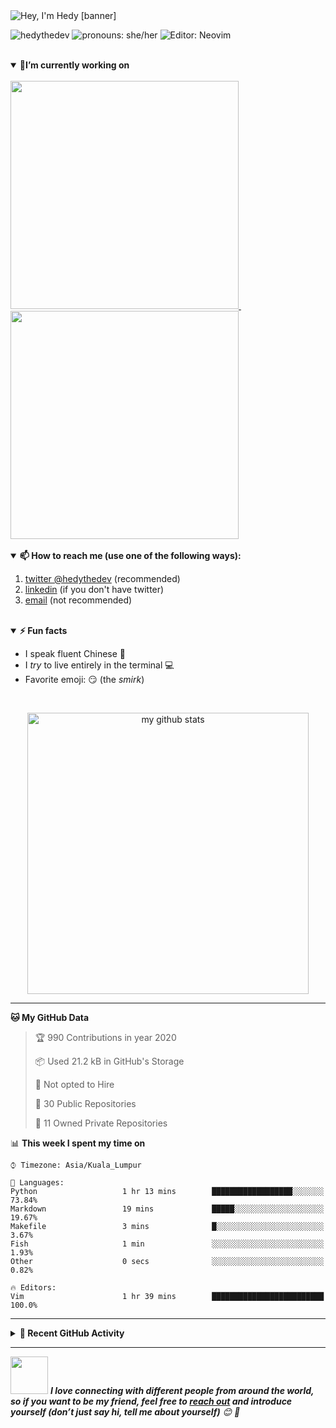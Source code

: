 <img src="https://raw.githubusercontent.com/hedythedev/hedythedev/master/assets/hedylibanner.png" alt="Hey, I'm Hedy [banner]" />
<!--
How did I make the fabulous banner?
Well, I did it using canva.com, nothing fancy completely free :)
-->

<!--badges-->
<img src="https://komarev.com/ghpvc/?username=hedythedev" alt="hedythedev" /> <img src="https://img.shields.io/badge/Pronouns-She%2FHer-green" alt="pronouns: she/her" />  <img src="https://img.shields.io/badge/%F0%9F%94%A7editor-neovim-yellow" alt="Editor: Neovim">
<!--
1. profile view count
2. Pronouns: She/her
3. Editor: neovim
-->


<!--
<p align="center"><img src="https://devicons.github.io/devicon/devicon.git/icons/python/python-original.svg" alt="python" width="45" height="45"/> <img src="https://devicons.github.io/devicon/devicon.git/icons/javascript/javascript-original.svg" alt="javascript" width="45" height="45"/><img src="https://devicons.github.io/devicon/devicon.git/icons/react/react-original-wordmark.svg" alt="react" width="45" height="45"/> <img src="https://devicons.github.io/devicon/devicon.git/icons/nodejs/nodejs-original-wordmark.svg" alt="nodejs" width="45" height="45"/><img src="https://devicons.github.io/devicon/devicon.git/icons/html5/html5-original-wordmark.svg" alt="html5" width="45" height="45"/> <img src="https://devicons.github.io/devicon/devicon.git/icons/java/java-original-wordmark.svg" alt="java" width="45" height="45"/>  </p>
-->
<!--
The above are the languages/technologies icons from devicons :)
-->

<!--
<p align="center">
<a href="https://dev.to/hedyli" target="blank"><img align="center" src="https://cdn.jsdelivr.net/npm/simple-icons@3.0.1/icons/dev-dot-to.svg" alt="hedyli" height="20" width="20" /></a>
<a href="https://twitter.com/hedythedev" target="blank"><img align="center" src="https://cdn.jsdelivr.net/npm/simple-icons@3.0.1/icons/twitter.svg" alt="hedythedev" height="20" width="20" /></a>
<a href="https://linkedin.com/in/hedy-li-8608831a6" target="blank"><img align="center" src="https://cdn.jsdelivr.net/npm/simple-icons@3.0.1/icons/linkedin.svg" alt="hedy-li-8608831a6" height="20" width="20" /></a>
<a href="https://stackoverflow.com/users/12041035/hedy" target="blank"><img align="center" src="https://cdn.jsdelivr.net/npm/simple-icons@3.0.1/icons/stackoverflow.svg" alt="hedy" height="20" width="20" /></a>
</p>
-->
<!--
These are my social profile links/icons
-->

<br/>

<details open>
<summary><strong>🔭I’m currently working on</strong></summary>
<br/>
<a href="https://github.com/hedythedev/starcli">
<img src="https://github-readme-stats.vercel.app/api/pin/?username=hedythedev&repo=starcli" width=365>
</a> &nbsp; &nbsp; &nbsp; <a href="https://github.com/hedythedev/gtrending">
<img src="https://github-readme-stats.vercel.app/api/pin/?username=hedythedev&repo=gtrending" width=365>
</a>
</details>
<br>

<details open>
<summary><strong>📫 How to reach me (use one of the following ways):</strong></summary>
   
   1. [twitter @hedythedev](https://twitter.com/hedythedev) (recommended)
   2. [linkedin](https://www.linkedin.com/in/hedy-li-8608831a6/) (if you don't have twitter)
   3. [email](mailto:hedyhyry+hey@gmail.com) (not recommended)
   
</details>

<br>

<details open>
<summary><strong>⚡ Fun facts</strong></summary>
   
   - I speak fluent Chinese :100:
   - I *try* to live entirely in the terminal :computer:
   - Favorite emoji: :smirk: (the *smirk*)
</details>

<br>

<!-- My GitHub stats with Dracula theme ❤️ -->
<p align="center">
<img src="https://github-readme-stats.vercel.app/api?username=hedythedev&show_icons=true&theme=dracula" alt="my github stats" width="450"/>
</p>

---

<!--Waka readme workflow https://github.com/anmol098/waka-readme-stats/-->

<!--START_SECTION:waka-->
**🐱 My GitHub Data** 

> 🏆 990 Contributions in year 2020
 > 
> 📦 Used 21.2 kB in GitHub's Storage 
 > 
> 🚫 Not opted to Hire
 > 
> 📜 30 Public Repositories 
 > 
> 🔑 11 Owned Private Repositories 

📊 **This week I spent my time on** 

```text
⌚︎ Timezone: Asia/Kuala_Lumpur

💬 Languages: 
Python                   1 hr 13 mins        ██████████████████░░░░░░░   73.84% 
Markdown                 19 mins             █████░░░░░░░░░░░░░░░░░░░░   19.67% 
Makefile                 3 mins              █░░░░░░░░░░░░░░░░░░░░░░░░   3.67% 
Fish                     1 min               ░░░░░░░░░░░░░░░░░░░░░░░░░   1.93% 
Other                    0 secs              ░░░░░░░░░░░░░░░░░░░░░░░░░   0.82%

🔥 Editors: 
Vim                      1 hr 39 mins        █████████████████████████   100.0%

```


<!--END_SECTION:waka-->

      
---

<details>
<summary><strong>👣 Recent GitHub Activity</strong></summary>
<br>

<!--START_SECTION:activity-->
1. 🗣 Commented on [#75](https://github.com//hedythedev/starcli/issues/75) in [hedythedev/starcli](https://github.com//hedythedev/starcli)
2. 🗣 Commented on [#1](https://github.com//hedythedev/react-myapp/issues/1) in [hedythedev/react-myapp](https://github.com//hedythedev/react-myapp)
3. 🗣 Commented on [#199](https://github.com//gautamkrishnar/socli/issues/199) in [gautamkrishnar/socli](https://github.com//gautamkrishnar/socli)
4. 🗣 Commented on [#199](https://github.com//gautamkrishnar/socli/issues/199) in [gautamkrishnar/socli](https://github.com//gautamkrishnar/socli)
5. 🗣 Commented on [#199](https://github.com//gautamkrishnar/socli/issues/199) in [gautamkrishnar/socli](https://github.com//gautamkrishnar/socli)
<!--END_SECTION:activity-->

</details>

---

<!-- Feel free to reach out and introduce yourself :D-->
<img src="https://media.giphy.com/media/LnQjpWaON8nhr21vNW/giphy.gif" width="60"> <em><b>I love connecting with different people from around the world, so if you want to be my friend, feel free to <a href="https://twitter.com/hedythedev">reach out</a> and introduce yourself (don’t just say hi, tell me about yourself)</b> 😊 💜</em>

<!--The End, special thanks to all the wonderful people who made
the GitHub profile readme stats/workflows to make my profile look
fabulously dynamic ❤️-->
